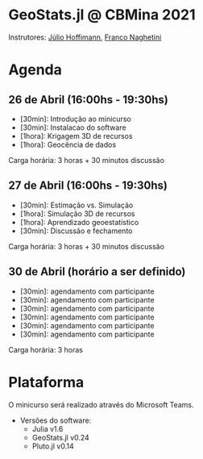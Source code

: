 # GeoStats.jl @ CBMina 2021

Instrutores: [Júlio Hoffimann](https://github.com/juliohm), [Franco Naghetini](https://github.com/fnaghetini)

# Agenda

## 26 de Abril (16:00hs - 19:30hs)
- [30min]: Introdução ao minicurso
- [30min]: Instalacao do software
- [1hora]: Krigagem 3D de recursos
- [1hora]: Geocência de dados

Carga horária: 3 horas + 30 minutos discussão

## 27 de Abril (16:00hs - 19:30hs)
- [30min]: Estimação vs. Simulação
- [1hora]: Simulação 3D de recursos
- [1hora]: Aprendizado geoestatístico
- [30min]: Discussão e fechamento

Carga horária: 3 horas + 30 minutos discussão

## 30 de Abril (horário a ser definido)
- [30min]: agendamento com participante
- [30min]: agendamento com participante
- [30min]: agendamento com participante
- [30min]: agendamento com participante
- [30min]: agendamento com participante
- [30min]: agendamento com participante

Carga horária: 3 horas

# Plataforma

O minicurso será realizado através do Microsoft Teams.

- Versões do software:
  - Julia v1.6
  - GeoStats.jl v0.24
  - Pluto.jl v0.14
